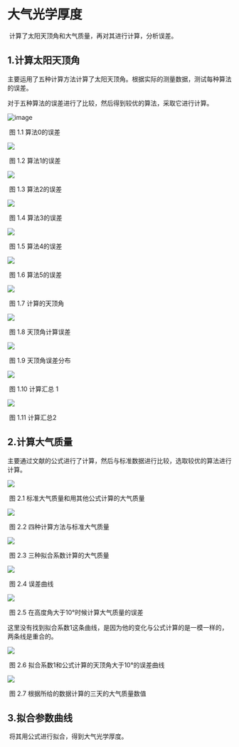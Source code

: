 # 大气光学厚度
​	计算了太阳天顶角和大气质量，再对其进行计算，分析误差。

## 1.计算太阳天顶角

​	主要运用了五种计算方法计算了太阳天顶角。根据实际的测量数据，测试每种算法的误差。

对于五种算法的误差进行了比较，然后得到较优的算法，采取它进行计算。

![image](https://github.com/dushenda/JOB/blob/master/img/huang.bmp)

​										图 1.1  算法0的误差

![](https://github.com/dushenda/JOBimg/第一种算法.bmp)

​										图 1.2  算法1的误差

![](https://github.com/dushenda/JOBimg/第二种算法.bmp)

​										图 1.3  算法2的误差

![](https://github.com/dushenda/JOBimg/第三种算法.bmp)

​										图 1.4  算法3的误差

![](https://github.com/dushenda/JOBimg/第四种算法.bmp)

​										图 1.5  算法4的误差

![](https://github.com/dushenda/JOBimg/第五种算法.bmp)

​										图 1.6  算法5的误差

![](https://github.com/dushenda/JOBimg/算法5_8月7日角度值.bmp)

​										图 1.7  计算的天顶角

![](https://github.com/dushenda/JOBimg/算法5_8月7日误差散点.bmp)

​											图 1.8  天顶角计算误差

![](https://github.com/dushenda/JOBimg/算法5_8月7日分布图.bmp)

​										图 1.9  天顶角误差分布

![](https://github.com/dushenda/JOBimg/算法1~算法4.bmp)

​											图 1.10  计算汇总 1

![](https://github.com/dushenda/JOBimg/算法0和算法5.bmp)

​											图 1.11  计算汇总2





## 2.计算大气质量

​	主要通过文献的公式进行了计算，然后与标准数据进行比较，选取较优的算法进行计算。

![](https://github.com/dushenda/JOBimg/几种方法计算的大气质量.bmp)

​							      图 2.1  标准大气质量和用其他公式计算的大气质量

![](https://github.com/dushenda/JOBimg/几种方法计算的大气质量.bmp)

​									图 2.2  四种计算方法与标准大气质量

![](https://github.com/dushenda/JOBimg/三种计算方法计算的值.bmp)

​									图 2.3  三种拟合系数计算的大气质量

![](https://github.com/dushenda/JOBimg/几种方法计算的大气质量的误差值.bmp)

​											图 2.4  误差曲线

![](https://github.com/dushenda/JOBimg/高度角大于10°的大气质量误差.bmp)

​							图 2.5  在高度角大于10°时候计算大气质量的误差

​	这里没有找到拟合系数1这条曲线，是因为他的变化与公式计算的是一模一样的，两条线是重合的。

![](https://github.com/dushenda/JOBimg/找拟合系数1这条线.bmp)

​						图 2.6  拟合系数1和公式计算的天顶角大于10°的误差曲线

![](https://github.com/dushenda/JOBimg/8月6号到8号计算的大气质量值.bmp)

​       							图 2.7  根据所给的数据计算的三天的大气质量数值

## 3.拟合参数曲线

​	将其用公式进行拟合，得到大气光学厚度。
